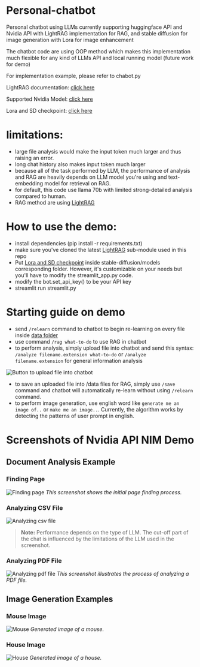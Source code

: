 # Personal-chatbot
Personal chatbot using LLMs currently supporting huggingface API and Nvidia API with LightRAG implementation for RAG, and stable diffusion for image generation with Lora for image enhancement 

The chatbot code are using OOP method which makes this implementation much flexible for any kind of LLMs API and local running model (future work for demo)

For implementation example, please refer to chabot.py 

LightRAG documentation: [click here](https://github.com/HKUDS/LightRAG)

Supported Nvidia Model: [click here](https://build.nvidia.com/nim)

Lora and SD checkpoint: [click here](https://drive.google.com/drive/folders/1_AOVmKPLZCHogUpo9m6IPJMpWMvON7O0?usp=sharing)

# limitations:
- large file analysis would make the input token much larger and thus raising an error.
- long chat history also makes input token much larger
- because all of the task performed by LLM, the performance of analysis and RAG are heavily depends on LLM model you're using and text-embedding model for retrieval on RAG.
- for default, this code use llama 70b with limited strong-detailed analysis compared to human.
- RAG method are using [LightRAG](https://github.com/HKUDS/LightRAG)

# How to use the demo:
- install dependencies (pip install -r requirements.txt)
- make sure you've cloned the latest [LightRAG](https://github.com/HKUDS/LightRAG) sub-module used in this repo
- Put [Lora and SD checkpoint](https://drive.google.com/drive/folders/1_AOVmKPLZCHogUpo9m6IPJMpWMvON7O0?usp=sharing) inside stable-diffusion/models corresponding folder. However, it's customizable on your needs but you'll have to modify the streamlit_app.py code.
- modify the bot.set_api_key() to be your API key
- streamlit run streamlit.py

# Starting guide on demo
- send `/relearn` command to chatbot to begin re-learning on every file inside [data folder](https://github.com/MRX760/Personal-chatbot/tree/main/data)
- use command `/rag what-to-do` to use RAG in chatbot
- to perform analysis, simply upload file into chatbot and send this syntax: `/analyze filename.extension what-to-do` or `/analyze filename.extension` for general information analysis

![Button to upload file into chatbot](https://github.com/MRX760/Personal-chatbot/blob/main/documentation/1.png)

- to save an uploaded file into /data files for RAG, simply use `/save` command and chatbot will automatically re-learn without using `/relearn` command. 
- to perform image generation, use english word like `generate me an image of..` or `make me an image..`. Currently, the algorithm works by detecting the patterns of user prompt in english.

# Screenshots of Nvidia API NIM Demo

## Document Analysis Example

### Finding Page
![Finding page](https://github.com/MRX760/Personal-chatbot/blob/main/documentation/2.png)
*This screenshot shows the initial page finding process.*

### Analyzing CSV File
![Analyzing csv file](https://github.com/MRX760/Personal-chatbot/blob/main/documentation/3.png)
> **Note:** Performance depends on the type of LLM. The cut-off part of the chat is influenced by the limitations of the LLM used in the screenshot.

### Analyzing PDF File
![Analyzing pdf file](https://github.com/MRX760/Personal-chatbot/blob/main/documentation/4.png)
*This screenshot illustrates the process of analyzing a PDF file.*

## Image Generation Examples

### Mouse Image
![Mouse](https://github.com/MRX760/Personal-chatbot/blob/main/documentation/1.jpg)
*Generated image of a mouse.*

### House Image
![House](https://github.com/MRX760/Personal-chatbot/blob/main/documentation/2.jpg)
*Generated image of a house.*
